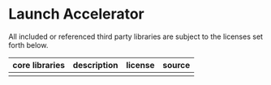 # Launch Accelerator

All included or referenced third party libraries are subject to the licenses set forth below.

| core libraries                                | description            | license    | source                                              |
|----------------------------------------|------------------------|------------|-----------------------------------------------------|
|                                  |     |        |         